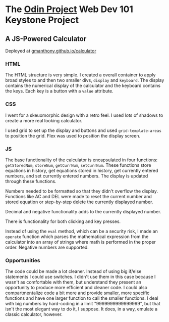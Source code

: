 # The [Odin Project](https://www.theodinproject.com/) Web Dev 101 Keystone Project
## A JS-Powered Calculator

Deployed at [gmanthony.github.io/calculator](https://gmanthony.github.io/calculator/)

### HTML
The HTML structure is very simple. I created a overall container to apply broad styles to and then two smaller divs, `display` and `keyboard`. The display contains the numerical display of the calculator and the keyboard contains the keys. Each key is a button with a `value` attribute.

### CSS
I went for a skeuomorphic design with a retro feel. I used lots of shadows to create a more real looking calculator. 

I used grid to set up the display and buttons and used `grid-template-areas` to position the grid. Flex was used to position the display screen.

### JS
The base functionality of the calculator is encapsulated in four functions: `getStoredNum`, `storeNum`, `getCurrNum`, `setCurrNum`. These functions store equations in history, get equations stored in history, get currently entered numbers, and set currently entered numbers. The display is updated through these functions.

Numbers needed to be formatted so that they didn't overflow the display. Functions like AC and DEL were made to reset the current number and stored equation or step-by-step delete the currently displayed number.

Decimal and negative functionality adds to the currently displayed number.

There is functionality for both clicking and key presses.

Instead of using the `eval` method, which can be a security risk, I made an `operate` function which parses the mathematical expression from the calculator into an array of strings where math is performed in the proper order. Negative numbers are supported.

### Opportunities
The code could be made a lot cleaner. Instead of using big if/else statements I could use switches. I didn't use them in this case because I wasn't as comfortable with them, but understand they present an opportunity to produce more efficient and cleaner code. I could also compartmentalize code a bit more and provide smaller, more specific functions and have one larger function to call the smaller functions. I deal with big numbers by hard-coding in a limit "9999999999999999", but that isn't the most elegant way to do it, I suppose. It does, in a way, emulate a classic calculator, however.
